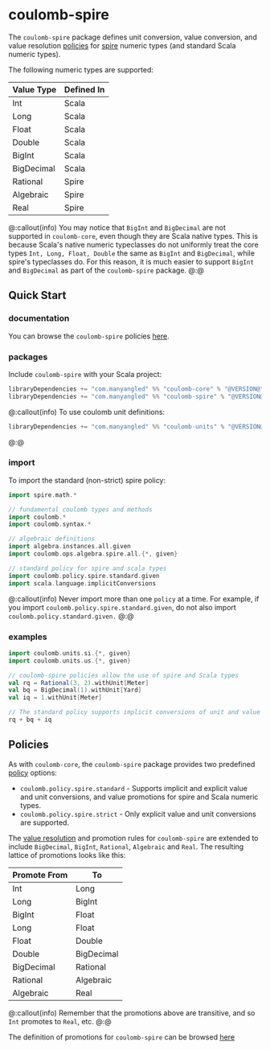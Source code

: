 # coulomb-spire

The `coulomb-spire` package defines unit conversion, value conversion,
and value resolution
[policies][policy-concepts]
for
[spire](https://typelevel.org/spire/)
numeric types (and standard Scala numeric types).

The following numeric types are supported:

| Value Type | Defined In |
| --- | --- |
| Int | Scala |
| Long | Scala |
| Float | Scala |
| Double | Scala |
| BigInt | Scala |
| BigDecimal | Scala |
| Rational | Spire |
| Algebraic | Spire |
| Real | Spire |

@:callout(info)
You may notice that `BigInt` and `BigDecimal` are not supported in `coulomb-core`,
even though they are Scala native types.
This is because Scala's native numeric typeclasses do not uniformly treat the
core types `Int, Long, Float, Double` the same as `BigInt` and `BigDecimal`,
while spire's typeclasses do.
For this reason, it is much easier to support `BigInt` and `BigDecimal` as part of
the `coulomb-spire` package.
@:@

## Quick Start

### documentation

You can browse the `coulomb-spire` policies
[here](https://www.javadoc.io/doc/com.manyangled/coulomb-docs_3/latest/coulomb/policy/spire.html).

### packages

Include `coulomb-spire` with your Scala project:

```scala
libraryDependencies += "com.manyangled" %% "coulomb-core" % "@VERSION@"
libraryDependencies += "com.manyangled" %% "coulomb-spire" % "@VERSION@"
```

@:callout(info)
To use coulomb unit definitions:
```scala
libraryDependencies += "com.manyangled" %% "coulomb-units" % "@VERSION@"
```
@:@

### import

To import the standard (non-strict) spire policy:

```scala mdoc
import spire.math.*

// fundamental coulomb types and methods
import coulomb.*
import coulomb.syntax.*

// algebraic definitions
import algebra.instances.all.given
import coulomb.ops.algebra.spire.all.{*, given}

// standard policy for spire and scala types
import coulomb.policy.spire.standard.given
import scala.language.implicitConversions
```

@:callout(info)
Never import more than one `policy` at a time.
For example, if you import `coulomb.policy.spire.standard.given`,
do not also import `coulomb.policy.standard.given.`
@:@

### examples

```scala mdoc
import coulomb.units.si.{*, given}
import coulomb.units.us.{*, given}

// coulomb-spire policies allow the use of spire and Scala types
val rq = Rational(3, 2).withUnit[Meter]
val bq = BigDecimal(1).withUnit[Yard]
val iq = 1.withUnit[Meter]

// The standard policy supports implicit conversions of unit and value types
rq + bq + iq
```

## Policies

As with `coulomb-core`, the `coulomb-spire` package provides two predefined
[policy][policy-concepts]
options:

- `coulomb.policy.spire.standard` - Supports implicit and explicit value and unit conversions, and value promotions for spire and Scala numeric types.
- `coulomb.policy.spire.strict` - Only explicit value and unit conversions are supported.

The
[value resolution][value-resolution-concepts]
and promotion rules for `coulomb-spire` are extended to
include `BigDecimal`, `BigInt`, `Rational`, `Algebraic` and `Real`.
The resulting lattice of promotions looks like this:

| Promote From | To |
| --- | --- |
| Int | Long |
| Long | BigInt |
| BigInt | Float |
| Long | Float |
| Float | Double |
| Double | BigDecimal |
| BigDecimal | Rational |
| Rational | Algebraic |
| Algebraic | Real |

@:callout(info)
Remember that the promotions above are transitive,
and so `Int` promotes to `Real`, etc.
@:@

The definition of promotions for `coulomb-spire` can be browsed
[here](https://www.javadoc.io/doc/com.manyangled/coulomb-docs_3/latest/coulomb/ops/resolution/spire$.html)

[value-resolution-concepts]: concepts.md#value-promotion-and-resolution
[policy-concepts]: concepts.md#coulomb-policies
